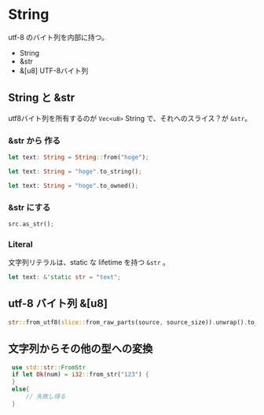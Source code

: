 # String
utf-8 のバイト列を内部に持つ。

* String
* &str
* &[u8] UTF-8バイト列

## String と &str

utf8バイト列を所有するのが `Vec<u8>` String で、それへのスライス？が `&str`。

### &str から 作る
```rs
let text: String = String::from("hoge");

let text: String = "hoge".to_string();

let text: String = "hoge".to_owned();
```

### &str にする

```rs
src.as_str();
```

### Literal

文字列リテラルは、static な lifetime を持つ `&str` 。

```rs
let text: &'static str = "text";
```

## utf-8 バイト列 &[u8]

```rs
str::from_utf8(slice::from_raw_parts(source, source_size)).unwrap().to_owned()
```

## 文字列からその他の型への変換

```rs
 use std::str::FromStr
 if let Ok(num) = i32::from_str("123") {
 }
 else{
     // 失敗し得る
 }
```
